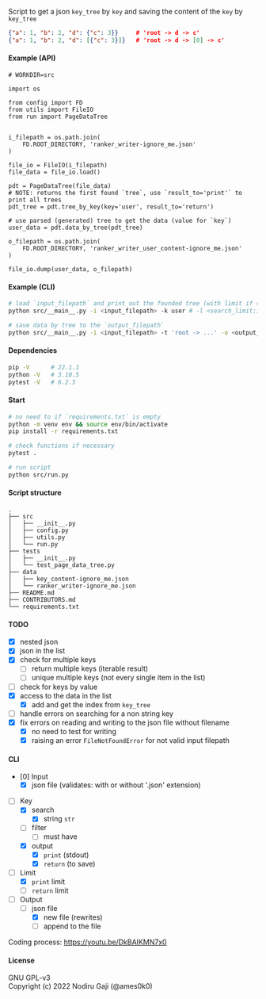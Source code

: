 Script to get a json `key_tree` by `key` and saving the content of the `key` by `key_tree`
```json
{"a": 1, "b": 2, "d": {"c": 3}}		# 'root -> d -> c'
{"a": 1, "b": 2, "d": [{"c": 3}]}	# 'root -> d -> [0] -> c'
```

#### Example (API)
```python3
# WORKDIR=src

import os

from config import FD
from utils import FileIO
from run import PageDataTree


i_filepath = os.path.join(
	FD.ROOT_DIRECTORY, 'ranker_writer-ignore_me.json'
)

file_io = FileIO(i_filepath)
file_data = file_io.load()

pdt = PageDataTree(file_data)
# NOTE: returns the first found `tree`, use `result_to='print'` to print all trees
pdt_tree = pdt.tree_by_key(key='user', result_to='return')

# use parsed (generated) tree to get the data (value for `key`)
user_data = pdt.data_by_tree(pdt_tree)

o_filepath = os.path.join(
	FD.ROOT_DIRECTORY, 'ranker_writer_user_content-ignore_me.json'
)

file_io.dump(user_data, o_filepath)
```

#### Example (CLI)
```bash
# load `input_filepath` and print out the founded tree (with limit if setted)
python src/__main__.py -i <input_filepath> -k user # -l <search_limit:int>

# save data by tree to the `output_filepath`
python src/__main__.py -i <input_filepath> -t 'root -> ...' -o <output_filepath>
```

#### Dependencies
```bash
pip -V		# 22.1.1
python -V	# 3.10.5
pytest -V	# 6.2.5
```

#### Start
```bash
# no need to if `requirements.txt` is empty
python -m venv env && source env/bin/activate
pip install -r requirements.txt

# check functions if necessary
pytest .

# run script
python src/run.py
```

#### Script structure
```
.
├── src
│   ├── __init__.py
│   ├── config.py
│   ├── utils.py
│   └── run.py
├── tests
│   ├── __init__.py
│   └── test_page_data_tree.py
├── data
│   ├── key_content-ignore_me.json
│   └── ranker_writer-ignore_me.json
├── README.md
├── CONTRIBUTORS.md
└── requirements.txt
```

#### TODO
- [x] nested json
- [x] json in the list
- [x] check for multiple keys
	- [ ] return multiple keys (iterable result)
	- [ ] unique multiple keys (not every single item in the list)
- [ ] check for keys by value
- [x] access to the data in the list
	- [x] add and get the index from `key_tree`
- [ ] handle errors on searching for a non string key
- [x] fix errors on reading and writing to the json file without filename
	- [x] no need to test for writing
	- [x] raising an error `FileNotFoundError` for not valid input filepath

#### CLI
- [0] Input
	- [x] json file (validates: with or without '.json' extension)
- [ ] Key
	- [x] search
		- [x] string `str`
	- [ ] filter
		- [ ] must have
	- [x] output
		- [x] `print` (stdout)
		- [x] `return` (to save)
- [ ] Limit
	- [x] `print` limit
	- [ ] `return` limit
- [ ] Output
	- [ ] json file
		- [x] new file (rewrites)
		- [ ] append to the file

Coding process: https://youtu.be/DkBAIKMN7x0

#### License

GNU GPL-v3
<br />
Copyright (c) 2022 Nodiru Gaji (@ames0k0)
